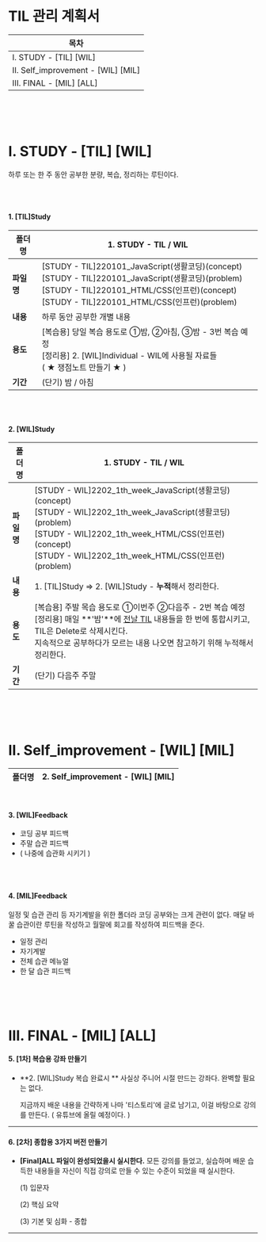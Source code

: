 # TIL 관리 계획서

| 목차                              |
| --------------------------------- |
| Ⅰ. STUDY - [TIL] [WIL]            |
| Ⅱ. Self_improvement - [WIL] [MIL] |
| Ⅲ. FINAL - [MIL] [ALL]            |

<br/>

<br/>

<br/>

# Ⅰ. STUDY - [TIL] [WIL]

하루 또는 한 주 동안 공부한 분량, 복습, 정리하는 루틴이다.

<br/><br/>

#### 1. [TIL]Study

| 폴더명     | 1. STUDY - TIL / WIL                                         |
| ---------- | ------------------------------------------------------------ |
| **파일명** | [STUDY - TIL]220101_JavaScript(생활코딩)(concept)<br />[STUDY - TIL]220101_JavaScript(생활코딩)(problem)<br />[STUDY - TIL]220101_HTML/CSS(인프런)(concept)<br />[STUDY - TIL]220101_HTML/CSS(인프런)(problem) |
| **내용**   | 하루 동안 공부한 개별 내용                                   |
| **용도**   | [복습용] 당일 복습 용도로 ①밤, ②아침, ③밤 - 3번 복습 예정<br/>[정리용] 2. [WIL]Individual - WIL에 사용될 자료들 <br/>               ( ★ 쟁점노트 만들기 ★ ) |
| **기간**   | (단기) 밤 / 아침                                             |

<br/><br/>

#### 2. [WIL]Study

| 폴더명     | 1. STUDY - TIL / WIL                                         |
| ---------- | ------------------------------------------------------------ |
| **파일명** | [STUDY - WIL]2202_1th_week_JavaScript(생활코딩)(concept)<br/>[STUDY - WIL]2202_1th_week_JavaScript(생활코딩)(problem)<br/>[STUDY - WIL]2202_1th_week_HTML/CSS(인프런)(concept)<br/>[STUDY - WIL]2202_1th_week_HTML/CSS(인프런)(problem) |
| **내용**   | 1. [TIL]Study => 2. [WIL]Study -  **누적**해서 정리한다.     |
| **용도**   | [복습용] 주발 목습 용도로 ①이번주 ②다음주 - 2번 복습 예정<br />[정리용] 매일 **'밤'**에 <u>전날 TIL</u> 내용들을 한 번에 통합시키고, TIL은 Delete로 삭제시킨다.<br/>               지속적으로 공부하다가 모르는 내용 나오면 참고하기 위해 누적해서 정리한다. |
| **기간**   | (단기) 다음주 주말                                           |

<br/>

<br/>

<br/>

# Ⅱ. Self_improvement - [WIL] [MIL]

| 폴더명 | 2. Self_improvement - [WIL] [MIL] |
| ------ | --------------------------------- |

<br/>

#### 3. [WIL]Feedback

* 코딩 공부 피드백
* 주말 습관 피드백
* ( 나중에 습관화 시키기 )

<br/><br/>

#### 4. [MIL]Feedback

일정 및 습관 관리 등 자기계발을 위한 폴더라 코딩 공부와는 크게 관련이 없다.
매달 바꿀 습관이란 루틴을 작성하고 월말에 회고를 작성하여 피드백을 준다.

* 일정 관리
* 자기계발
* 전체 습관 메뉴얼
* 한 달 습관 피드백

<br/>

<br/>

<br/>

# Ⅲ. FINAL - [MIL] [ALL]

#### 5. [1차] 복습용 강좌 만들기

* **2. [WIL]Study 복습 완료시 **
  사실상 주니어 시절 만드는 강좌다. 완벽할 필요는 없다.
  
  지금까지 배운 내용을 간략하게 나마 '티스토리'에 글로 남기고, 이걸 바탕으로 강의를 만든다.
  ( 유튜브에 올릴 예정이다. )

----------------------------------------------------------------------------------------
#### 6. **[2차] 종합용 3가지 버전 만들기**

* **[Final]ALL 파일이 완성되었을시 실시한다.**
  모든 강의를 들었고, 실습하며 배운 습득한 내용들을 자신이 직접 강의로 만들 수 있는 수준이 되었을 때 실시한다.
  
  (1) 입문자
  
  (2) 핵심 요약
  
  (3) 기본 및 심화 - 종합

---

<br/>

